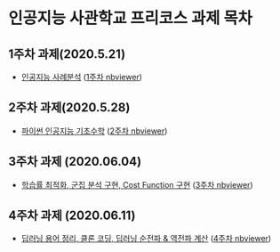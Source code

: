 # 인공지능 사관학교 프리코스 과제 목차

## 1주차 과제(2020.5.21)
- [인공지능 사례분석](https://github.com/maindishs/aiac1/blob/master/1%EC%A3%BC%EC%B0%A8%EA%B3%BC%EC%A0%9Cjyp.ipynb)   ([1주차 nbviewer](https://nbviewer.jupyter.org/github/maindishs/aiac1/blob/master/1%EC%A3%BC%EC%B0%A8%EA%B3%BC%EC%A0%9Cjyp.ipynb))

## 2주차 과제(2020.5.28)
- [파이썬 인공지능 기초수학](https://github.com/maindishs/aiac1/blob/master/2%EC%A3%BC%EC%B0%A8%EA%B3%BC%EC%A0%9C.ipynb)   ([2주차 nbviewer](https://nbviewer.jupyter.org/github/maindishs/aiac1/blob/master/2%EC%A3%BC%EC%B0%A8%EA%B3%BC%EC%A0%9C.ipynb))

## 3주차 과제 (2020.06.04)
- [학습률 최적화, 군집 분석 구현, Cost Function 구현](https://github.com/maindishs/aiac1/blob/master/3%EC%A3%BC%EC%B0%A8_%EA%B3%BC%EC%A0%9C.ipynb)   ([3주차 nbviewer](https://nbviewer.jupyter.org/github/maindishs/aiac1/blob/master/3%EC%A3%BC%EC%B0%A8_%EA%B3%BC%EC%A0%9C.ipynb))

## 4주차 과제 (2020.06.11)
- [딥러닝 용어 정리, 클론 코딩, 딥러닝 순전파 & 역전파 계산](https://github.com/maindishs/aiac1/blob/master/4%EC%A3%BC%EC%B0%A8_%EA%B3%BC%EC%A0%9C.ipynb)   ([4주차 nbviewer](https://nbviewer.jupyter.org/github/maindishs/aiac1/blob/master/4%EC%A3%BC%EC%B0%A8_%EA%B3%BC%EC%A0%9C.ipynb))



